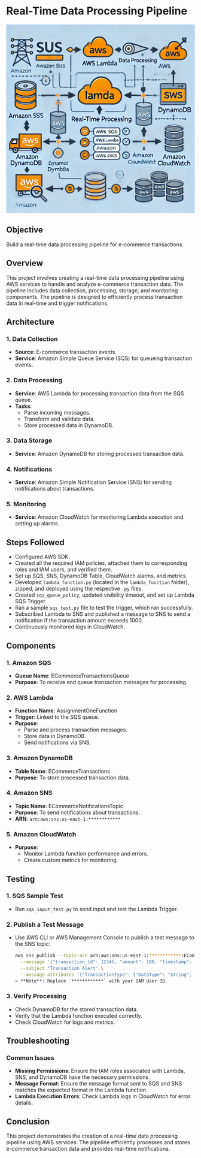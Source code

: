 # Real-Time Data Processing Pipeline

![Real-Time Data Pipeline](https://github.com/Jahnavi-Th/real-time-data-processing-pipeline/blob/main/Real_time_data_pipeline.webp "Real-Time Data Pipeline")

## Objective
Build a real-time data processing pipeline for e-commerce transactions.

## Overview
This project involves creating a real-time data processing pipeline using AWS services to handle and analyze e-commerce transaction data. The pipeline includes data collection, processing, storage, and monitoring components. The pipeline is designed to efficiently process transaction data in real-time and trigger notifications.

## Architecture

### 1. Data Collection
- **Source**: E-commerce transaction events.
- **Service**: Amazon Simple Queue Service (SQS) for queueing transaction events.

### 2. Data Processing
- **Service**: AWS Lambda for processing transaction data from the SQS queue.
- **Tasks**:
  - Parse incoming messages.
  - Transform and validate data.
  - Store processed data in DynamoDB.

### 3. Data Storage
- **Service**: Amazon DynamoDB for storing processed transaction data.

### 4. Notifications
- **Service**: Amazon Simple Notification Service (SNS) for sending notifications about transactions.

### 5. Monitoring
- **Service**: Amazon CloudWatch for monitoring Lambda execution and setting up alarms.

## Steps Followed
- Configured AWS SDK.
- Created all the required IAM policies, attached them to corresponding roles and IAM users, and verified them.
- Set up SQS, SNS, DynamoDB Table, CloudWatch alarms, and metrics.
- Developed `lambda_function.py` (located in the `lambda_function` folder), zipped, and deployed using the respective `.py` files.
- Created `sqs_queue_policy`, updated visibility timeout, and set up Lambda SQS Trigger.
- Ran a sample `sqs_test.py` file to test the trigger, which ran successfully.
- Subscribed Lambda to SNS and published a message to SNS to send a notification if the transaction amount exceeds 1000.
- Continuously monitored logs in CloudWatch.

## Components

### 1. Amazon SQS
- **Queue Name**: ECommerceTransactionsQueue
- **Purpose**: To receive and queue transaction messages for processing.

### 2. AWS Lambda
- **Function Name**: AssignmentOneFunction
- **Trigger**: Linked to the SQS queue.
- **Purpose**:
  - Parse and process transaction messages.
  - Store data in DynamoDB.
  - Send notifications via SNS.

### 3. Amazon DynamoDB
- **Table Name**: ECommerceTransactions
- **Purpose**: To store processed transaction data.

### 4. Amazon SNS
- **Topic Name**: ECommerceNotificationsTopic
- **Purpose**: To send notifications about transactions.
- **ARN**: `arn:aws:sns:us-east-1:************`

### 5. Amazon CloudWatch
- **Purpose**:
  - Monitor Lambda function performance and errors.
  - Create custom metrics for monitoring.

## Testing

### 1. SQS Sample Test
- Run `sqs_input_test.py` to send input and test the Lambda Trigger.

### 2. Publish a Test Message
- Use AWS CLI or AWS Management Console to publish a test message to the SNS topic:
  ```bash
  aws sns publish --topic-arn arn:aws:sns:us-east-1:************:ECommerceNotificationsTopic \
    --message '{"transaction_id": 12345, "amount": 100, "timestamp": "2024-08-09T12:34:56Z"}' \
    --subject "Transaction Alert" \
    --message-attributes '{"TransactionType": {"DataType": "String", "StringValue": "Purchase"}}'
  > **Note**: Replace `************` with your IAM User ID.

### 3. Verify Processing
- Check DynamoDB for the stored transaction data.
- Verify that the Lambda function executed correctly.
- Check CloudWatch for logs and metrics.

## Troubleshooting

### Common Issues
- **Missing Permissions**: Ensure the IAM roles associated with Lambda, SNS, and DynamoDB have the necessary permissions.
- **Message Format**: Ensure the message format sent to SQS and SNS matches the expected format in the Lambda function.
- **Lambda Execution Errors**: Check Lambda logs in CloudWatch for error details.

## Conclusion
This project demonstrates the creation of a real-time data processing pipeline using AWS services. The pipeline efficiently processes and stores e-commerce transaction data and provides real-time notifications.


  
